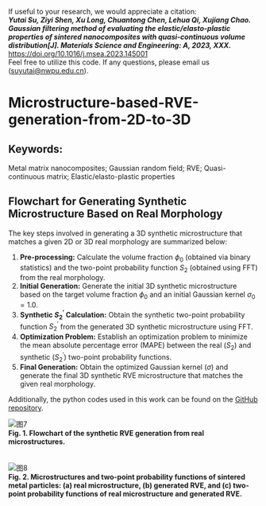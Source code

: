 If useful to your research, we would appreciate a citation:<br>
***Yutai Su, Ziyi Shen, Xu Long, Chuantong Chen, Lehua Qi, Xujiang Chao. Gaussian filtering method of evaluating the elastic/elasto-plastic properties of sintered nanocomposites with quasi-continuous volume distribution[J]. Materials Science and Engineering: A, 2023, XXX.***<br>
https://doi.org/10.1016/j.msea.2023.145001<br>
Feel free to utilize this code. If any questions, please email us (suyutai@nwpu.edu.cn). <br>

# Microstructure-based-RVE-generation-from-2D-to-3D
## Keywords: 
Metal matrix nanocomposites; Gaussian random field; RVE; Quasi-continuous matrix; Elastic/elasto-plastic properties
## Flowchart for Generating Synthetic Microstructure Based on Real Morphology
The key steps involved in generating a 3D synthetic microstructure that matches a given 2D or 3D real morphology are summarized below:<br>
1. **Pre-processing:** Calculate the volume fraction $\phi_0$ (obtained via binary statistics) and the two-point probability function $S_2$ (obtained using FFT) from the real morphology.
2. **Initial Generation:** Generate the initial 3D synthetic microstructure based on the target volume fraction $\phi_0$ and an initial Gaussian kernel $\sigma_0 = 1.0$.
3. **Synthetic $S_2^{\prime}$ Calculation:** Obtain the synthetic two-point probability function $S_2^{\prime}$ from the generated 3D synthetic microstructure using FFT.
4. **Optimization Problem:** Establish an optimization problem to minimize the mean absolute percentage error (MAPE) between the real ($S_2$) and synthetic ($S_2^{\prime}$) two-point probability functions.
5. **Final Generation:** Obtain the optimized Gaussian kernel ($\sigma$) and generate the final 3D synthetic RVE microstructure that matches the given real morphology.

Additionally, the python codes used in this work can be found on the [GitHub repository](https://github.com/zhanqi-syt/Microstructure-based-RVE-generation-from-2D-to-3D).

![图7](https://user-images.githubusercontent.com/116877222/229271220-e0396908-f1a7-4ea1-bdfa-ebec7f7803ec.png)
<br>**Fig. 1. Flowchart of the synthetic RVE generation from real microstructures.**<br>
<br>
<br>
![图8](https://user-images.githubusercontent.com/116877222/229278321-ba24951d-e08c-4070-ab8b-e08d1429010a.png)
<br>**Fig. 2. Microstructures and two-point probability functions of sintered metal particles: (a) real microstructure, (b) generated RVE, and (c) two-point probability functions of real microstructure and generated RVE.**<br>







